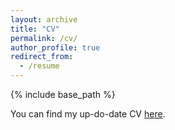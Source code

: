 ```yaml
---
layout: archive
title: "CV"
permalink: /cv/
author_profile: true
redirect_from:
  - /resume
---
```


{% include base_path %}

You can find my up-do-date CV [here](http://shervinkhal.github.io/files/shervin_khalafi_CV.pdf).
